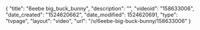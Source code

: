 {
    "title": "6eebe big_buck_bunny",
    "description": "",
    "videoid": "158633006",
    "date_created": "1524620662",
    "date_modified": 1524620691,
    "type": "tvpage",
    "layout": "video",
    "url": "\/v\/6eebe-big-buck-bunny\/158633006"
}